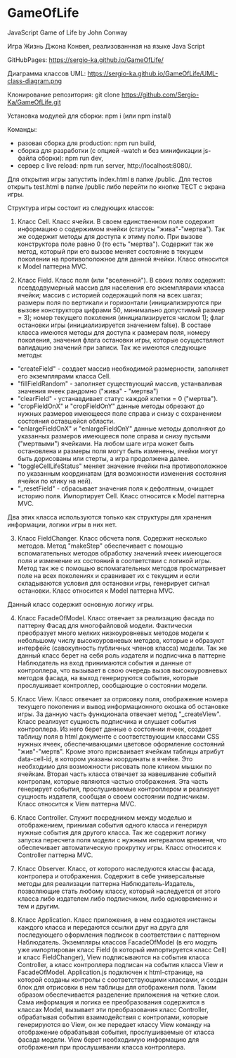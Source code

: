 # GameOfLife
JavaScript Game of Life by John Conway

Игра Жизнь Джона Конвея, реализованнная на языке Java Script

GitHubPages: https://sergio-ka.github.io/GameOfLife/

Диаграмма классов UML: https://sergio-ka.github.io/GameOfLife/UML-class-diagram.png

Клонирование репозитория:
git clone https://github.com/Sergio-Ka/GameOfLife.git

Установка модулей для сборки:
npm i (или npm install)

Команды:
- разовая сборка для production: npm run build,
- сборка для разработки (с опцией -watch и без минификации js-файла сборки): npm run dev,
- сервер с live reload: npm run server, http://localhost:8080/.

Для открытия игры запустить index.html в папке /public. Для тестов открыть test.html в папке /public либо перейти по кнопке ТЕСТ с экрана игры.

Структура игры состоит из следующих классов:

1. Класс Cell. Класс ячейки. В своем единственном поле содержит информацию о содержимом ячейки (статусы "жива"-"мертва"). Так же содержит методы для доступа к этиму полю. При вызове конструктора поле равно 0 (то есть "мертва"). Содержит так же метод, который при его вызове меняет состояние в текущем поколении на противоположное для данной ячейки. Класс относится к Model паттерна MVC.

2. Класс Field. Класс поля (или "вселенной"). В своих полях содержит: псевдодвумерный массив для населения его экземплярами класса ячейки; массив с историей содержащий поля на всех шагах; размеры поля по вертикали и горизонтали (инициализируются при вызове конструктора цифрами 50, минимально допустимый размер = 3); номер текущего поколения (инициализируется числом 1); флаг остановки игры (инициализируется значением false). В составе класса имеются методы для доступа к размерам поля, номеру поколения, значения флага остановки игры, которые осуществляют валидацию значений при записи. Так же имеются следующие методы:
+ "createField" - создает массив необходимой размерности, заполняет его экземплярами класса Cell.
+ "fillFieldRandom" - заполняет существующий массив, устанваливая значения ячеек рандомно ("жива" - "мертва")
+ "clearField" - устанавдивает статус каждой клетки = 0 ("мертва").
+ "cropFieldOnX" и "cropFieldOnY" данные методы обрезают до нужных размеров имеющееся поле справа и снизу с сохранением состояния оставшейся области.
+ "enlargeFieldOnX" и "enlargeFieldOnY" данные методы дополняют до указанных размеров имеющееся поле справа и снизу пустыми ("мертвыми") ячейками. На любом шаге игра может быть остановлена и размеры поля могут быть изменены, ячейки могут быть дорисованы или стерты, а игра продолжена далее.
+ "toggleCellLifeStatus" меняет значение ячейки пна противоположное по указанным координатам (для возможности изменения состояния ячейки по клику на ней).
+ "_resetField" - сбрасывает значения поля к дефолтным, очищает историю поля.
Импортирует Cell. Класс относится к Model паттерна MVC.

Два этих класса используются только как структуры для хранения информации, логики игры в них нет.

3. Класс FieldChanger. Класс обсчета поля. Содержит несколько методов. Метод "makeStep" обеспечивает с помощью вспомагательных методов обработку значений ячеек имеющегося поля и изменение их состояний в соответствии с логикой игры. Метод  так же с помощью вспомагательных методов просматривает поле на всех поколениях и сравнивает их с текущим и если складываются условия для остановки игры, генерирует сигнал остановки. Класс относится к Model паттерна MVC.

Данный класс содержит основную логику игры.

4. Класс FacadeOfModel. Класс отвечает за реализацию фасада по паттерну Фасад для многофайловой модели. Фактически преобразует много мелких низкоуровневых методов модели к небольшому числу высокоуровневых методов, которые и образуют интерфейс (савокупность публичных членов класса) модели. Так же данный класс берет на себя роль издателя и подписчика в паттерне Наблюдатель на вход принимаются события и данные от контроллера, что вызывает в свою очередь вызов высокоуровневых методов фасада, на выход генерируются события, которые прослушивает контроллер, сообщающие о состоянии модели.

5. Класс View. Класс отвечает за отрисовку поля, отображение номера текущего поколения и вывод информационного окошка об остановке игры. За данную часть функционала отвечает метод "_createView". Класс реализует сущность подписчика и слушает события контроллера. Из него берет данные о состоянии ячеек, создает таблицу поля в html документе с соответствующим классами CSS нужных ячеек, обеспечивающими цветовое оформление состояний "жив"-"мертв". Кроме этого присваивает ячейкам таблицы атрибут data-cell-id, в котором указаны координаты в ячейке. Это необходимо для возможности рисовать поле кликом мышки по ячейкам. Вторая часть класса отвечает за навешивание событий контролам, которые являются частью отображения. Эта часть генерирует события, прослушиваемые контроллером и реализует сущность издателя, сообщая о своем состоянии подписчикам. Класс относится к View паттерна MVC.

6. Класс Controller. Служит посредником между моделью и отображением, принимая события одного класса и генерируя нужные события для другого класса. Так же содержит логику запуска пересчета поля модели с нужным интервалом времени, что обеспечивает автоматическую прокрутку игры.
Класс относится к Controller паттерна MVC.

7. Класс Observer. Класс, от которого наследуются классы фасада, контролера и отображения. Содержит в себе универсальные методы для реализации паттерна Наблюдатель-Издатель, позволяющие стать любому классу, который наследуется от этого класса либо издателем либо подписчиком, либо одновременно и тем и другим.

8. Класс Application. Класс приложения, в нем создаются инстансы каждого класса и передаются ссылки друг на друга для последующего оформления подписок в соответствии с паттерном Наблюдатель. Экземпляры классов FacadeOfModel (в его модуль уже импортирован класс Field (в который импортируется класс Cell) и класс FieldChanger), View подписываются на события класса Controller, а класс контроллера подписан на события класса View и FacadeOfModel. Application.js подключен к html-странице, на которой созданы контролы с соответствующими классами, и создан блок для отрисовки в нем таблицы для отображения поля. Таким образом обеспечивается разделение приложения на четкие слои. Сама информация и логика ее преобразования содержится в классах Model, вызывает эти преобразования класс Controller, обрабатывая события взаимодействия с контролами, которые генерируются во View, он же передает классу View команду на отображение обрабатывая события, прослушиваемые от класса фасада модели. View берет необходимую информацию для отображения при прослушивании класса контроллера.